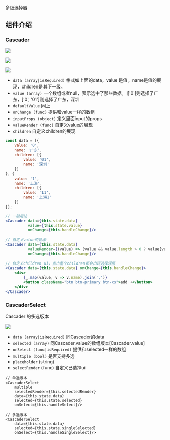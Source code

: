 多级选择器

## 组件介绍

### Cascader

![](http://7xlnio.com1.z0.glb.clouddn.com/16-7-29/76459881.jpg)

![](http://7xlnio.com1.z0.glb.clouddn.com/16-7-29/81385936.jpg)

![](http://7xlnio.com1.z0.glb.clouddn.com/16-7-29/99481028.jpg)

- `data (array|isRequired)` 格式如上面的data，value 是值，name是值的展现，children是其下一级。
- `value (array)` 一个数组或者null，表示选中了那些数据。 ['0']则选择了广东，['0', '01']则选择了广东，深圳
- `defaultValue` 同上
- `onChange (func)` 提供和value一样的数组
- `inputProps (object)` 定义里面input的props
- `valueRender (func)` 自定义value的展现
- `children` 自定义children的展现

```jsx
const data = [{
    value: '0',
    name: '广东',
    children: [{
        value: '01',
        name: '深圳'
    }]
}, {
    value: '1',
    name: '上海',
    children: [{
        value: '11',
        name: '上海1'
    }]
}];

// 一般用法
<Cascader data={this.state.data}
          value={this.state.value}
          onChange={this.handleChange}/>
          
// 自定义value的显示
<Cascader data={this.state.data}
          valueRender={(value) => (value && value.length > 0 ? value[value.length - 1].name : '')}
          onChange={this.handleChange}/>
          
// 自定义children ui，点击整个children都会出现选择浮层
<Cascader data={this.state.data} onChange={this.handleChange}>
    <div>
        {_.map(value, v => v.name).join(',')}
        <button className="btn btn-primary btn-xs">add +</button>
    </div>
</Cascader>
```

### CascaderSelect

Cascader 的多选版本

![](http://7xlnio.com1.z0.glb.clouddn.com/16-7-29/39795249.jpg)

- `data (array|isRequired)` 同Cascader的data
- `selected (array)` 同Cascader.value的数组版本[Cascader.value]
- `onSelect (func|isRequired)` 提供和selected一样的数组
- `multiple (bool)` 是否支持多选
- `placeholder` (string)
- `selectRender` (func) 自定义已选择ui

```
// 单选版本
<CascaderSelect
    multiple
    selectedRender={this.selectedRender}
    data={this.state.data}
    selected={this.state.selected}
    onSelect={this.handleSelect}/>

// 多选版本
<CascaderSelect
    data={this.state.data}
    selected={this.state.singleSelected}
    onSelect={this.handleSingleSelect}/>
```